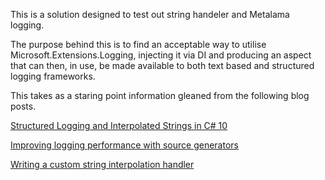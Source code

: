 This is a solution designed to test out string handeler and Metalama logging.

The purpose behind this is to find an acceptable  way to utilise Microsoft.Extensions.Logging, injecting it via DI and producing an aspect that can then, in use, be made available to both text based and structured logging frameworks.

This takes as a staring point information gleaned from the following blog posts.

[Structured Logging and Interpolated Strings in C# 10](https://habr.com/en/articles/591171/)

[Improving logging performance with source generators](https://andrewlock.net/exploring-dotnet-6-part-8-improving-logging-performance-with-source-generators/)

[Writing a custom string interpolation handler](https://learn.microsoft.com/en-us/dotnet/csharp/whats-new/tutorials/interpolated-string-handler)

